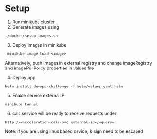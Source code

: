 # Setup

1. Run minikube cluster
2. Generate images using 

```
./docker/setup-images.sh
```

3. Deploy images in minikube

```
 minikube image load <image>
```

Alternatively, push images in external registry and change imageRegistry and imagePullPolicy properties in values file

4. Deploy app

```
helm install devops-challenge -f helm/values.yaml helm
```

5. Enable service external IP

```
minikube tunnel
```

6. calc service will be ready to receive requests under:

```
http://<acceleration-calc-svc external-ip>/<query> 
```

Note: If you are using linux based device, & sign need to be escaped
